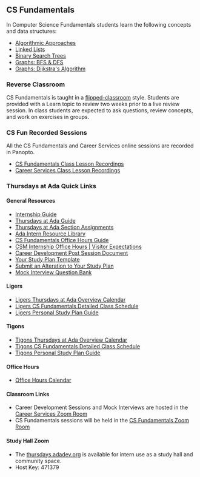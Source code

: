 ## CS Fundamentals

In Computer Science Fundamentals students learn the following concepts and data structures:


- [Algorithmic Approaches](../01-algorithms/01-algorithms.md)
- [Linked Lists](../02-linked-lists/01-linked-lists.md)
- [Binary Search Trees](../03-Binary-Search-Trees/01-Ordered-Collections-Of-Data.md)
- [Graphs: BFS & DFS](../04-graphs/01-graphs.md)
- [Graphs: Dijkstra's Algorithm](../05-dijkstras/01-graphs-review.md)

### Reverse Classroom

CS Fundamentals is taught in a [flipped-classroom](https://omerad.msu.edu/index.php?option=com_content&view=article&id=162:what-why-and-how-to-implement-a-flipped-classroom-model&catid=27:teaching) style. Students are provided with a Learn topic to review two weeks prior to a live review session. In class students are expected to ask questions, review concepts, and work on exercises in groups. 

### CS Fun Recorded Sessions

All the CS Fundamentals and Career Services online sessions are recorded in Panopto.

- [CS Fundamentals Class Lesson Recordings](https://adaacademy.hosted.panopto.com/Panopto/Pages/Sessions/List.aspx?folderID=85008c14-9981-42fe-8950-afc0016af8e9)
- [Career Services Class Lesson Recordings](https://adaacademy.hosted.panopto.com/Panopto/Pages/Sessions/List.aspx?folderID=2887f2f4-b902-4379-8a39-adf101338f83)


### Thursdays at Ada Quick Links

#### General Resources
- [Internship Guide](https://drive.google.com/file/d/1mAkodI0l6nZBFwpX3tRQG1bNEb7C3tS2/view?usp=share_link)
- [Thursdays at Ada Guide](https://drive.google.com/file/d/1GCwVbRDpdeAagMan-XIPRScxgHr4b7tR/view?usp=sharing)
- [Thursdays at Ada Section Assignments](https://drive.google.com/file/d/1VC7A6J3MV3tbBJUdmW_KwngVfNrM9r_z/view?usp=share_link)
- [Ada Intern Resource Library](https://drive.google.com/drive/folders/1PgOMAmsgIkNEumuJvJmGQJ_uH5rIhCh6?usp=sharing)
- [CS Fundamentals Office Hours Guide](https://docs.google.com/document/d/12gi9oNXoXWvpJPANPbKE_KAvCJ9dwVNSkXmht5H0M84/edit?usp=sharing)
- [CSM Internship Office Hours | Visitor Expectations](https://drive.google.com/file/d/1Hvyi-KmveH81CH3EoJNnhJYuzOimn4dQ/view?usp=share_link)
- [Career Development Post Session Document](https://docs.google.com/document/d/1pILXmhfj0Dt8qdvEZbjc1seDbly01c2QeO9oPBWYvM0/edit)
- [Your Study Plan Template](https://docs.google.com/document/d/1uCUKu9sZLUSbxsUVobnf8d2EaudXIQxqFpSRhhYE2jU/edit?usp=sharing)
- [Submit an Alteration to Your Study Plan](https://docs.google.com/forms/d/e/1FAIpQLSeBxKIJUhkQ9li3ZOmsSnqlQ38xnBhLEYO8Bnh2CkJkf8i3Ww/viewform?usp=sf_link)
- [Mock Interview Question Bank](https://docs.google.com/document/d/1SmKIpGL_z_IXhgLiaGAf3kPc_bApgH1LtIGcXVoKUHE/edit#)

#### Ligers
- [Ligers Thursdays at Ada Overview Calendar](https://calendar.google.com/calendar/u/0?cid=Y18wZmVlNmQxZWFhNzM4YWVlNzM5YTRkZjZmNmRjN2YzNzFmNmExMDkxYWFjMzlkODBhM2YzMjkyNDBlN2I4ZDBlQGdyb3VwLmNhbGVuZGFyLmdvb2dsZS5jb20)
- [Ligers CS Fundamentals Detailed Class Schedule](https://docs.google.com/document/d/14UwD9Er-pqmEgcEh1efBihnR-dgeSWhPE0K0N8KU1Wo/edit?usp=share_link)
- [Ligers Personal Study Plan Guide](https://docs.google.com/document/d/19RsoW-SDkUapg0CQuTbCLKaUHuPGDFs6jh85QsjSTJs/edit?usp=sharing)

#### Tigons
- [Tigons Thursdays at Ada Overview Calendar](https://calendar.google.com/calendar/u/0?cid=Y19jYmZjN2VkMGRkMjkxY2M3MGNjMGM1NzljYzkxNzY4MzZhMTQ0MWJlYTk1MWRlMTc4ODc3NGE5ZDA0OTI0MTBmQGdyb3VwLmNhbGVuZGFyLmdvb2dsZS5jb20)
- [ Tigons CS Fundamentals Detailed Class Schedule](https://docs.google.com/document/d/1qQ9FzZ-w0Tep3KENv3knBzXXKmIhCX2il8362ixGWvk/edit?usp=share_link)
- [Tigons Personal Study Plan Guide](https://docs.google.com/document/d/1pwa85WrRYpqs6rVNPSqOB6QZo-BH4tQcItQ_k99gSkc/edit?usp=sharing)


#### Office Hours
- [Office Hours Calendar](https://calendar.google.com/calendar/u/0?cid=Y183NGY4Zjk4NDM1MWQ1NzEyZDIxOWVlMGFkOTBmN2EyMjBkYjcxN2RlOTkzODZlZGZlNTZkNDgwNWYxODUxYmVjQGdyb3VwLmNhbGVuZGFyLmdvb2dsZS5jb20)

#### Classroom Links
- Career Development Sessions and Mock Interviews are hosted in the [Career Services Zoom Room](http://careerservices.adadev.org)
- CS Fundamentals sessions will be held in the [CS Fundamentals Zoom Room](http://cs-fun.adadev.org)


#### Study Hall Zoom
- The [thursdays.adadev.org](https://thursdays.adadev.org) is available for intern use as a study hall and community space. 
- Host Key: 471379
